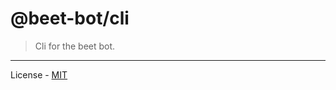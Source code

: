 # @beet-bot/cli

> Cli for the beet bot.

---

License - [MIT](https://github.com/mcbeet/beet-bot/blob/main/LICENSE)

